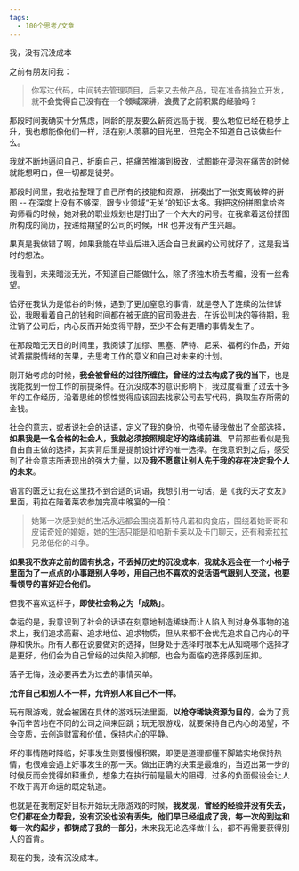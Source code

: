 ```yaml
---
tags:
  - 100个思考/文章
---
```


我，没有沉没成本


之前有朋友问我：

> 你写过代码，中间转去管理项目，后来又去做产品，现在准备搞独立开发，就**不会觉得自己没有在一个领域深耕，浪费了之前积累的经验吗？**

那段时间我确实十分焦虑，同龄的朋友要么薪资远高于我，要么地位已经在稳步上升，我也想能像他们一样，活在别人羡慕的目光里，但完全不知道自己该做些什么。

我就不断地逼问自己，折磨自己，把痛苦推演到极致，试图能在浸泡在痛苦的时候就能想明白，但一切都是徒劳。

那段时间里，我收拾整理了自己所有的技能和资源， 拼凑出了一张支离破碎的拼图 -- 在深度上没有不够深，跟专业领域“无关”的知识太多。我把这份拼图拿给咨询师看的时候，她对我的职业规划也是打出了一个大大的问号。在我拿着这份拼图所构成的简历，投递给期望的公司的时候，HR 也并没有产生兴趣。

果真是我做错了啊，如果我能在毕业后进入适合自己发展的公司就好了，这是我当时的想法。

我看到，未来暗淡无光，不知道自己能做什么，除了挤独木桥去考编，没有一丝希望。

恰好在我认为是低谷的时候，遇到了更加窒息的事情，就是卷入了连续的法律诉讼，我眼看着自己的钱和时间都在被无底的官司吸进去，在诉讼判决的等待期，我注销了公司后，内心反而开始变得平静，至少不会有更糟的事情发生了。

在那段暗无天日的时间里，我阅读了加缪、黑塞、萨特、尼采、福柯的作品，开始试着摆脱情绪的苦果，去思考工作的意义和自己对未来的计划。

刚开始考虑的时候，**我会被曾经的过往所缠住，曾经的过去构成了我的当下**，也是我能找到一份工作的前提条件。在沉没成本的意识影响下，我过度看重了过去十多年的工作经历，沿着思维的惯性觉得应该回去找家公司去写代码，换取生存所需的金钱。

社会的意志，或者说社会的话语，定义了我的身份，也预先替我做出了全部选择，**如果我是一名合格的社会人，我就必须按照规定好的路线前进**。早前那些看似是我自由自主做的选择，其实背后里是提前设计好的唯一选择。在我意识到之后，感受到了社会意志所表现出的强大力量，以及**我不愿意让别人先于我的存在决定我个人的未来**。

语言的匮乏让我在这里找不到合适的词语，我想引用一句话，是《我的天才女友》里面，莉拉在陪着莱农参加完高中晚宴的一段：

> 她第一次感到她的生活永远都会围绕着斯特凡诺和肉食店，围绕着她哥哥和皮诺奇娅的婚姻，她的生活只能是和帕斯卡莱以及卡门聊天，还有和索拉拉兄弟低俗的斗争。

**如果我不放弃之前的固有执念，不丢掉历史的沉没成本，我就永远会在一个小格子里面为了一点点的小事跟别人争吵，用自己也不喜欢的说话语气跟别人交流，也要看领导的喜好迎合他们。**

但我不喜欢这样子，**即使社会称之为「成熟」**。

幸运的是，我意识到了社会的话语在刻意地制造稀缺而让人陷入到对身外事物的追求上，我们追求高薪、追求地位、追求物质，但从来都不会优先追求自己内心的平静和快乐。所有人都在说要做对的选择，但身处于选择时根本无从知晓哪个选择才是更好，他们会为自己曾经的过失陷入抑郁，也会为面临的选择感到压抑。

落子无悔，没必要再去为过去的事情买单。

**允许自己和别人不一样，允许别人和自己不一样。**

玩有限游戏，就会被困在具体的游戏玩法里面，**以抢夺稀缺资源为目的**，会为了竞争而辛苦地在不同的公司之间来回跳；玩无限游戏，就要保持自己内心的渴望，不会变质，去创造财富和价值，保持内心的平静。

坏的事情随时降临，好事发生则要慢慢积累，即便是道理都懂不脚踏实地保持热情，也很难会遇上好事发生的那一天。做出正确的决策是最难的，当迈出第一步的时候反而会觉得如释重负，想象力在执行前是最大的阻碍，过多的负面假设会让人不敢于离开命运的既定轨道。

也就是在我制定好目标开始玩无限游戏的时候，**我发现，曾经的经验并没有失去，它们都在全力帮我，没有沉没也没有丢失，他们早已经组成了我，每一次的到达和每一次的起步，都铸成了我的一部分**，未来我无论选择做什么，都不再需要获得别人的首肯。

现在的我，没有沉没成本。